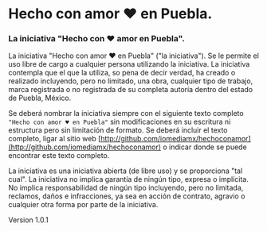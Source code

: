 # Hecho con amor ♥ en Puebla.
### La iniciativa "Hecho con ♥ amor en Puebla".

La iniciativa "Hecho con amor ♥ en Puebla" ("la iniciativa"). Se le permite el uso libre de cargo a cualquier persona utilizando la iniciativa. La iniciativa  contempla que el que la utiliza, so pena de decir verdad, ha creado o realizado incluyendo, pero no limitado, una obra, cualquier tipo de trabajo, marca registrada o no registrada de su completa autoría dentro del estado de Puebla, México.

Se deberá nombrar la iniciativa siempre con el siguiente texto completo `"Hecho con amor ♥ en Puebla"` sin modificaciones en su escritura ni estructura pero sin limitación de formato. Se deberá incluir el texto completo, ligar al sitio web [http://github.com/iomediamx/hechoconamor](http://github.com/iomediamx/hechoconamor) o indicar donde se puede encontrar este texto completo.

La iniciativa es una iniciativa abierta (de libre uso) y se proporciona "tal cual". La iniciativa no implica garantía de ningún tipo, expresa o implícita. No implica responsabilidad de ningún tipo incluyendo, pero no limitada, reclamos, daños e infracciones, ya sea en acción de contrato, agravio o cualquier otra forma por parte de la iniciativa.

Version 1.0.1
